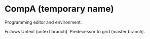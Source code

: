 # CompA (temporary name)

Programming editor and environment.

Follows Untext (untext branch). Predecessor to grid (master branch).
